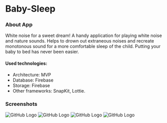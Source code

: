 # Baby-Sleep

### About App
White noise for a sweet dream!
A handy application for playing white noise and nature sounds. Helps to drown out extraneous noises and recreate monotonous sound for a more comfortable sleep of the child. Putting your baby to bed has never been easier.

#### Used technologies:
* Architecture: MVP
* Database: Firebase
* Storage: Firebase
* Other frameworks: SnapKit, Lottie.
### Screenshots
![GitHub Logo](https://sun9-27.userapi.com/impf/06vqFfzunGGSN7NfBYonpJI8QnwdVWsB1iqKTA/bu0nkHbIpy8.jpg?size=414x896&quality=96&sign=5cbfdf6db13d2f618c652a661d4aa1b7&type=album) ![GitHub Logo](https://sun9-19.userapi.com/impf/K1ZlE6PAVa27utCFSvQ0NSX7c9Tzfg1HuwpbVA/5sQWnPLy3s8.jpg?size=414x896&quality=96&sign=aa83e6adbc4c744633fe47c84a2c61f0&type=album) ![GitHub Logo](https://sun9-78.userapi.com/impf/lVzcQv6-7ihoZdQZWHcpBUSrXrgPF4Rv5tniEg/ruhGgsjenLA.jpg?size=414x896&quality=96&sign=9aa8208fb3d748ff7dac33f00b4f3d41&type=album) ![GitHub Logo](https://sun9-63.userapi.com/impf/yOaNyPL6PR45Ncc5rixK5De2v8nX4hobVFt3bg/IEHOkyS-6Oc.jpg?size=414x896&quality=96&sign=cf5824b373d023328b4d7baa8b2fe94a&type=album) 
